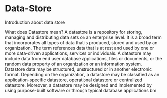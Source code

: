 # Data-Store
Introduction about data store


What does Datastore mean?
A datastore is a repository for storing, managing and distributing data sets on an enterprise level. It is a broad term that incorporates all types of data that is produced, stored and used by an organization. The term references data that is at rest and used by one or more data-driven applications, services or individuals.
A datastore may include data from end user database applications, files or documents, or the random data property of an organization or an information system. Datastore data may be structured, unstructured or in another electronic format.
Depending on the organization, a datastore may be classified as an application-specific datastore, operational datastore or centralized datastore. Moreover, a datastore may be designed and implemented by using purpose-built software or through typical database applications
bm
